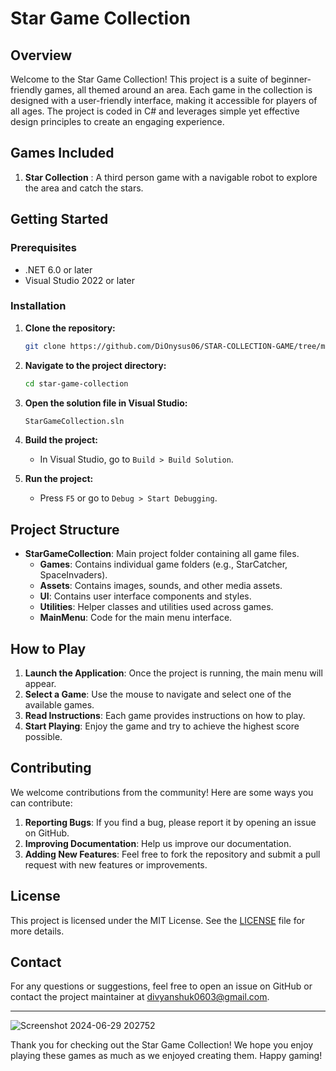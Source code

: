 # Star Game Collection

## Overview

Welcome to the Star Game Collection! This project is a suite of beginner-friendly games, all themed around an area. Each game in the collection is designed with a user-friendly interface, making it accessible for players of all ages. The project is coded in C# and leverages simple yet effective design principles to create an engaging experience.

## Games Included

1. **Star Collection** : A third person game with a navigable robot to explore the area and catch the stars.

## Getting Started

### Prerequisites

- .NET 6.0 or later
- Visual Studio 2022 or later

### Installation

1. **Clone the repository:**

    ```bash
    git clone https://github.com/DiOnysus06/STAR-COLLECTION-GAME/tree/main
    ```

2. **Navigate to the project directory:**

    ```bash
    cd star-game-collection
    ```

3. **Open the solution file in Visual Studio:**

    ```bash
    StarGameCollection.sln
    ```

4. **Build the project:**

    - In Visual Studio, go to `Build > Build Solution`.

5. **Run the project:**

    - Press `F5` or go to `Debug > Start Debugging`.

## Project Structure

- **StarGameCollection**: Main project folder containing all game files.
  - **Games**: Contains individual game folders (e.g., StarCatcher, SpaceInvaders).
  - **Assets**: Contains images, sounds, and other media assets.
  - **UI**: Contains user interface components and styles.
  - **Utilities**: Helper classes and utilities used across games.
  - **MainMenu**: Code for the main menu interface.

## How to Play

1. **Launch the Application**: Once the project is running, the main menu will appear.
2. **Select a Game**: Use the mouse to navigate and select one of the available games.
3. **Read Instructions**: Each game provides instructions on how to play.
4. **Start Playing**: Enjoy the game and try to achieve the highest score possible.

## Contributing

We welcome contributions from the community! Here are some ways you can contribute:

1. **Reporting Bugs**: If you find a bug, please report it by opening an issue on GitHub.
2. **Improving Documentation**: Help us improve our documentation.
3. **Adding New Features**: Feel free to fork the repository and submit a pull request with new features or improvements.

## License

This project is licensed under the MIT License. See the [LICENSE](LICENSE) file for more details.

## Contact

For any questions or suggestions, feel free to open an issue on GitHub or contact the project maintainer at divyanshuk0603@gmail.com.

---

![Screenshot 2024-06-29 202752](https://github.com/DiOnysus06/STAR-COLLECTION-GAME/assets/135935472/b81e756b-7901-486c-a6ec-7206a49a1262)


Thank you for checking out the Star Game Collection! We hope you enjoy playing these games as much as we enjoyed creating them. Happy gaming!
